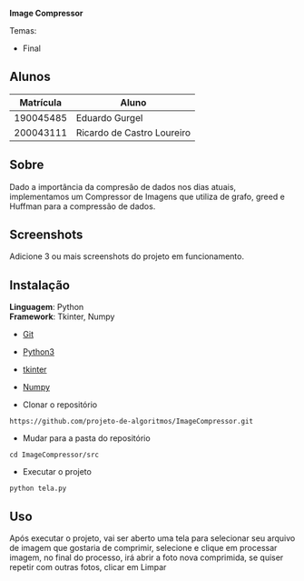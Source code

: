 **Image Compressor** 

Temas:
 
 - Final 
 
## Alunos
|Matrícula | Aluno |
| -- | -- |
| 190045485  |  Eduardo Gurgel |
| 200043111  |  Ricardo de Castro Loureiro |

## Sobre 
Dado a importância da compresão de dados nos dias atuais, implementamos um Compressor de Imagens que utiliza de grafo, greed e Huffman para a compressão de dados.

## Screenshots
Adicione 3 ou mais screenshots do projeto em funcionamento.

## Instalação 
**Linguagem**: Python<br>
**Framework**: Tkinter, Numpy<br>

 * [Git](https://git-scm.com/)
 * [Python3](https://www.python.org/)
 * [tkinter](https://docs.python.org/3/library/tkinter.html)
 * [Numpy](https://numpy.org)
           
* Clonar o repositório
```
https://github.com/projeto-de-algoritmos/ImageCompressor.git
```

* Mudar para a pasta do repositório
 ```
 cd ImageCompressor/src
 ```
 
 * Executar o projeto
  ```
  python tela.py
  ```

## Uso 
Após executar o projeto, vai ser aberto uma tela para selecionar seu arquivo de imagem que gostaria de comprimir, selecione e clique em processar imagem, no final do processo, irá abrir a foto nova comprimida, se quiser repetir com outras fotos, clicar em Limpar





